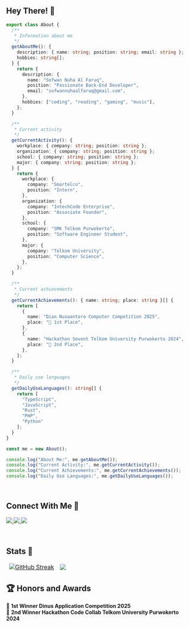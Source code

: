 ## Hey There! 👋

```ts
export class About {
  /**
   * Information about me
   */
  getAboutMe(): {
    description: { name: string; position: string; email: string };
    hobbies: string[];
  } {
    return {
      description: {
        name: "Sofwan Nuha Al Faruq",
        position: "Passionate Back-End Developer",
        email: "sofwannuhaalfaruq@gmail.com",
      },
      hobbies: ["coding", "reading", "gaming", "music"],
    };
  }

  /**
   * Current activity
   */
  getCurrentActivity(): {
    workplace: { company: string; position: string };
    organization: { company: string; position: string };
    school: { company: string; position: string };
    major: { company: string; position: string };
  } {
    return {
      workplace: {
        company: "Smartelco",
        position: "Intern",
      },
      organization: {
        company: "IntechCode Enterprise",
        position: "Associate Founder",
      },
      school: {
        company: "SMK Telkom Purwokerto",
        position: "Software Engineer Student",
      },
      major: {
        company: "Telkom University",
        position: "Computer Science",
      },
    };
  }

  /**
   * Current achievements
   */
  getCurrentAchievements(): { name: string; place: string }[] {
    return [
      {
        name: "Dian Nuswantoro Computer Competition 2025",
        place: "🥇 1st Place",
      },
      {
        name: "Hackathon Sevent Telkom University Purwokerto 2024",
        place: "🥈 2nd Place",
      },
    ];
  }

  /**
   * Daily use languages
   */
  getDailyUseLanguages(): string[] {
    return [
      "TypeScript",
      "JavaScript",
      "Rust",
      "PHP",
      "Python"
    ];
  }
}

const me = new About();

console.log("About Me:", me.getAboutMe());
console.log("Current Activity:", me.getCurrentActivity());
console.log("Current Achievements:", me.getCurrentAchievements());
console.log("Daily Use Languages:", me.getDailyUseLanguages());

```
<br/>

## Connect With Me 🤗
<p align="left">
    <a href="https://skillicons.dev">
        <img src="https://skillicons.dev/icons?i=gmail" />
    </a>
    <a href="https://www.linkedin.com/in/sofwannuhaalfaruq">
        <img src="https://skillicons.dev/icons?i=linkedin" />
    </a>
    <a href="https://www.instagram.com/lynx3321.img">
        <img src="https://skillicons.dev/icons?i=instagram" />
    </a>
</p>
<br/>

<!--

## Tech Stack 💫
<p align="left">
    <h3>Technology</h3>
  <a href="#">
    <img src="https://skillicons.dev/icons?i=laravel,react,nextjs,express,bootstrap,tailwind,html,css,js,git,github,nodejs,mysql" />
  </a>
    <h3>Tools</h3>
  <a href="#">
    <img src="https://skillicons.dev/icons?i=vscode,visualstudio,discord,notion" />
  </a>
</p>
<br/>

-->

## Stats 🦄

<table align="center" border="0" cellpadding="0" cellspacing="0">
  <thead>
    <tr>
      <td>
            <a href="https://git.io/streak-stats">
                <img src="https://github-readme-streak-stats.herokuapp.com?user=nuha24k&theme=transparent&hide_border=true&border_radius=6" alt="GitHub Streak" />
            </a>
      </td>
      <td>
        <img align="center" src="https://github-readme-stats.vercel.app/api?username=nuha24k&show_icons=true&theme=transparent&hide_border=true" />
      </td>
    </tr>
  </thead>
</table>

<!-- ## 🗂️ Highlight Projects

<a href="https://github.com/dikaproject/social-media-apps.git">
  <img align="center" src="https://github-readme-stats.vercel.app/api/pin/?username=theonlyshannon&repo=unipath&show_icons=true&line_height=27&title_color=6aa6f8&text_color=8a919a&icon_color=6aa6f8&bg_color=22272e"/>
</a>

<a href="https://github.com/dikaproject/social-media-apps.git">
  <img align="center" src="https://github-readme-stats.vercel.app/api/pin/?username=theonlyshannon&repo=laravel-11-repository-interface&show_icons=true&line_height=27&title_color=6aa6f8&text_color=8a919a&icon_color=6aa6f8&bg_color=22272e"/>
</a>

<a href="https://github.com/theonlyshannon/slicing-bootstrap.git">
  <img align="center" src="https://github-readme-stats.vercel.app/api/pin/?username=dikaproject&repo=dinacom-backend&show_icons=true&line_height=27&title_color=6aa6f8&text_color=8a919a&icon_color=6aa6f8&bg_color=22272e"/>
</a> -->


## 🏆 Honors and Awards  
🥇 **1st Winner Dinus Application Competition 2025**  
🥈 **2nd Winner Hackathon Code Collab Telkom University Purwokerto 2024**  



